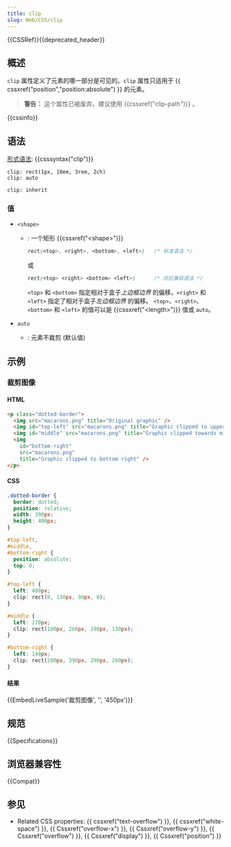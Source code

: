```yaml
---
title: clip
slug: Web/CSS/clip
---
```


{{CSSRef}}{{deprecated_header}}

## 概述

`clip` 属性定义了元素的哪一部分是可见的。`clip` 属性只适用于 {{ cssxref("position","position:absolute") }} 的元素。

> **警告：** 这个属性已被废弃。建议使用 {{cssxref("clip-path")}} 。

{{cssinfo}}

## 语法

[形式语法](/zh-CN/docs/CSS/Value_definition_syntax): {{csssyntax("clip")}}

```
clip: rect(1px, 10em, 3rem, 2ch)
clip: auto

clip: inherit
```

### 值

- `<shape>`

  - : 一个矩形 {{cssxref("&lt;shape&gt;")}}

    ```css
    rect(<top>, <right>, <bottom>, <left>)   /* 标准语法 */
    ```

    或

    ```css
    rect(<top> <right> <bottom> <left>)      /* 向后兼容语法 */
    ```

    `<top>` 和 `<bottom>` 指定相对于盒子*上边框边界* 的偏移，`<right>` 和 `<left>` 指定了相对于盒子*左边框边界* 的偏移。
    `<top>`、`<right>`、`<bottom>` 和 `<left>` 的值可以是 {{cssxref("&lt;length&gt;")}} 值或 `auto`。

- `auto`
  - : 元素不裁剪 (默认值)

## 示例

### 裁剪图像

#### HTML

```html
<p class="dotted-border">
  <img src="macarons.png" title="Original graphic" />
  <img id="top-left" src="macarons.png" title="Graphic clipped to upper left" />
  <img id="middle" src="macarons.png" title="Graphic clipped towards middle" />
  <img
    id="bottom-right"
    src="macarons.png"
    title="Graphic clipped to bottom right" />
</p>
```

#### CSS

```css
.dotted-border {
  border: dotted;
  position: relative;
  width: 390px;
  height: 400px;
}

#top-left,
#middle,
#bottom-right {
  position: absolute;
  top: 0;
}

#top-left {
  left: 400px;
  clip: rect(0, 130px, 90px, 0);
}

#middle {
  left: 270px;
  clip: rect(100px, 260px, 190px, 130px);
}

#bottom-right {
  left: 140px;
  clip: rect(200px, 390px, 290px, 260px);
}
```

#### 结果

{{EmbedLiveSample('裁剪图像', '', '450px')}}

## 规范

{{Specifications}}

## 浏览器兼容性

{{Compat}}

## 参见

- Related CSS properties: {{ cssxref("text-overflow") }}, {{ cssxref("white-space") }}, {{ Cssxref("overflow-x") }}, {{ Cssxref("overflow-y") }}, {{ Cssxref("overflow") }}, {{ Cssxref("display") }}, {{ Cssxref("position") }}
